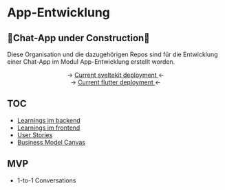 # App-Entwicklung

## 🚧Chat-App under Construction🚧

Diese Organisation und die dazugehörigen Repos sind für die Entwicklung einer Chat-App im Modul App-Entwicklung erstellt worden.
  
  
<p align=center> 
-> <a href="https://frontend-sveltekit-sigma.vercel.app/"> Current sveltekit deployment </a> <-
<br/>
-> <a href="https://frontend-lime-beta.vercel.app/#"> Current flutter deployment </a> <- 
</p>

## TOC

- [Learnings im backend](https://github.com/App-Entwicklung/backend/blob/main/learnings.md)
- [Learnings im frontend](https://github.com/App-Entwicklung/frontend/blob/main/learnings.md)
- [User Stories](https://github.com/App-Entwicklung/frontend/blob/main/User%20Stories.md)
- [Business Model Canvas](https://miro.com/app/board/uXjVPYyceJ8=/)

## MVP

- 1-to-1 Conversations

